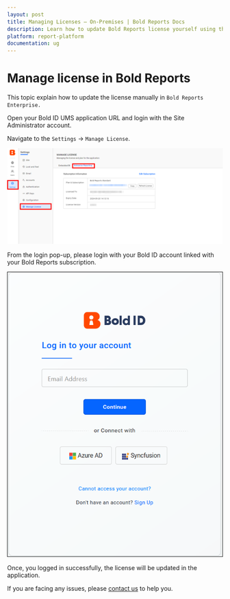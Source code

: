 ```yaml
---
layout: post
title: Managing Licenses – On-Premises | Bold Reports Docs
description: Learn how to update Bold Reports license yourself using the Bold account linked with your subscription in Bold Reports application.
platform: report-platform
documentation: ug
---
```


# Manage license in Bold Reports

This topic explain how to update the license manually in `Bold Reports Enterprise.`

Open your Bold ID UMS application URL and login with the Site Administrator account.

Navigate to the `Settings` -> `Manage License`.

   ![License Update Settings](/static/assets/on-premise/images/tenant-management/site-management/manage-license-page.png)

From the login pop-up, please login with your Bold ID account linked with your Bold Reports subscription.

   ![License Update Login Popup](/static/assets/on-premise/images/tenant-management/site-management/update-license-login-popup.png)

Once, you logged in successfully, the license will be updated in the application.

If you are facing any issues, please [contact us](https://www.syncfusion.com/support/directtrac/incidents/newincident) to help you.

